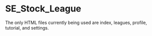 # SE_Stock_League
The only HTML files currently being used are index, leagues, profile, tutorial, and settings.
